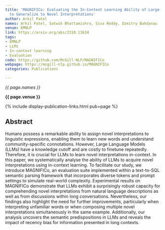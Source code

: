 ```yaml
---
title: 'MAGNIFICo: Evaluating the In-Context Learning Ability of Large Language Models
  to Generalize to Novel Interpretations'
author: Arkil Patel
names: Arkil Patel, Satwik Bhattamishra, Siva Reddy, Dzmitry Bahdanau
venue: EMNLP
link: https://arxiv.org/abs/2310.11634
tags:
- EMNLP
- LLMs
- In-context learning
- Evaluation
code: https://github.com/McGill-NLP/MAGNIFICo
webpage: https://mcgill-nlp.github.io/MAGNIFICo
categories: Publications

---
```


*{{ page.names }}*

**{{ page.venue }}**

{% include display-publication-links.html pub=page %}

## Abstract

Humans possess a remarkable ability to assign novel interpretations to linguistic expressions, enabling them to learn new words and understand community-specific connotations. However, Large Language Models (LLMs) have a knowledge cutoff and are costly to finetune repeatedly. Therefore, it is crucial for LLMs to learn novel interpretations in-context. In this paper, we systematically analyse the ability of LLMs to acquire novel interpretations using in-context learning. To facilitate our study, we introduce MAGNIFICo, an evaluation suite implemented within a text-to-SQL semantic parsing framework that incorporates diverse tokens and prompt settings to simulate real-world complexity. Experimental results on MAGNIFICo demonstrate that LLMs exhibit a surprisingly robust capacity for comprehending novel interpretations from natural language descriptions as well as from discussions within long conversations. Nevertheless, our findings also highlight the need for further improvements, particularly when interpreting unfamiliar words or when composing multiple novel interpretations simultaneously in the same example. Additionally, our analysis uncovers the semantic predispositions in LLMs and reveals the impact of recency bias for information presented in long contexts.
